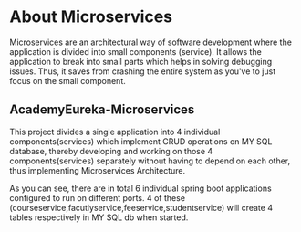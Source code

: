 # About Microservices

Microservices are an architectural way of software development where the application is divided into small components (service). It allows the application to break into small parts which helps in solving debugging issues. Thus, it saves from crashing the entire system as you've to just focus on the small component.

## AcademyEureka-Microservices
This project divides a single application into 4 individual components(services) which implement CRUD operations on MY SQL database, thereby developing and working on those 4 components(services) separately without having to depend on each other, thus implementing Microservices Architecture.

As you can see, there are in total 6 individual spring boot applications configured to run on different ports. 4 of these (courseservice,facutlyservice,feeservice,studentservice) will create 4 tables respectively in MY SQL db when started.

